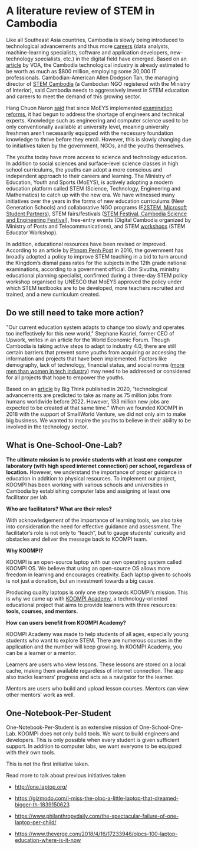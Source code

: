 # A literature review of STEM in Cambodia 

Like all Southeast Asia countries, Cambodia is slowly being introduced to technological advancements and thus more [careers](http://oer.moeys.gov.kh/2016/02/STEM-Careers-of-the-Future-in-Cambodia.html) (data analysts, machine-learning specialists, software and application developers, new-technology specialists, etc.) in the digital field have emerged. Based on an [article](https://www.voacambodia.com/a/cambodian-american-sees-stem-programs-as-key-to-cambodia-high-tech-future/3636076.html) by VOA, the Cambodia technological industry is already estimated to be worth as much as $800 million, employing some 30,000 IT professionals. Cambodian-American Allen Dodgson Tan, the managing director of [STEM Cambodia](http://www.stemcambodia.org) (a Cambodian NGO registered with the Ministry of Interior), said Cambodia needs to aggressively invest in STEM education and careers to meet the demand of this growing sector. 

Hang Chuon Naron [said](https://www.phnompenhpost.com/national/minister-education-students-are-showing-greater-stem-interest) that since MoEYS implemented [examination reforms](https://www.phnompenhpost.com/national/meet-man-behind-exams), it had begun to address the shortage of engineers and technical experts. Knowledge such as engineering and computer science used to be only conventionally available at university level, meaning university freshmen aren’t necessarily equipped with the necessary foundation knowledge to thrive before they enroll. However, this is slowly changing due to initiatives taken by the government, NGOs, and the youths themselves. 

The youths today have more access to science and technology education. In addition to social sciences and surface-level science classes in high school curriculums, the youths can adopt a more conscious and independent approach to their careers and learning. The Ministry of Education, Youth and Sports (MoEYS), is actively adopting a modern education platform called STEM (Science, Technology, Engineering and Mathematics) to catch up with the new era. We have witnessed many initiatives over the years in the forms of new education curriculums (New Generation Schools) and collaborative NGO programs (E[2STEM, Microsoft Student Partners](https://news.microsoft.com/apac/2016/08/22/microsoft-student-partners-launches-with-stem-cambodia/#sm.0001acvt8kxt9dskxrr2b2ubbn3ju)), STEM fairs/festivals ([STEM Festival, Cambodia Science and Engineering Festival](https://www.facebook.com/events/national-olympic-stadium-of-cambodia/5th-cambodia-science-and-engineering-festival-2019/1263024423851280/)), free-entry events (Digital Cambodia organized by Ministry of Posts and Telecommunications), and STEM [workshops](https://www.khmertimeskh.com/539507/boosting-cambodias-stem-curriculum/) (STEM Educator Workshop). 

In addition, educational resources have been revised or improved. According to an article by [Phnom Penh Post](https://www.phnompenhpost.com/national/government-policy-boost-stem-learning) in 2016, the government has broadly adopted a policy to improve STEM teaching in a bid to turn around the Kingdom’s dismal pass rates for the subjects in the 12th grade national examinations, according to a government official. Onn Sivutha, ministry educational planning specialist, confirmed during a three-day STEM policy workshop organised by UNESCO that MoEYS approved the policy under which STEM textbooks are to be developed, more teachers recruited and trained, and a new curriculum created.

## Do we still need to take more action? 

"Our current education system adapts to change too slowly and operates too ineffectively for this new world," Stephane Kasriel, former CEO of Upwork, writes in an article for the World Economic Forum.
Though Cambodia is taking active steps to adapt to industry 4.0, there are still certain barriers that prevent some youths from acquiring or accessing the information and projects that have been implemented. Factors like demography, lack of technology, financial status, and social norms ([more men than women in tech industry](http://geeksincambodia.com/wedus-womens-leadership-academy-supporting-the-growth-of-young-women-in-tech/)) may need to be addressed or considered for all projects that hope to empower the youths. 

Based on an [article](https://bigthink.com/kenzie-academy/software-engineering-school?fbclid=IwAR0eE44jpkrzqEy6-kZjqANkcFFe6LCll01kQUqNSl_51RGQHBFga63NrQ4) by Big Think published in 2020, “technological advancements are predicted to take as many as 75 million jobs from humans worldwide before 2022. However, 133 million new jobs are expected to be created at that same time.” When we founded KOOMPI in 2018 with the support of SmallWorld Venture, we did not only aim to make big business. We wanted to inspire the youths to believe in their ability to be involved in the technology sector. 

## What is One-School-One-Lab?

**The ultimate mission is to provide students with at least one computer laboratory (with high speed internet connection) per school, regardless of location.** However, we understand the importance of proper guidance in education in addition to physical resources. To implement our project, KOOMPI has been working with various schools and universities in Cambodia by establishing computer labs and assigning at least one facilitator per lab. 


**Who are facilitators? What are their roles?**

With acknowledgement of the importance of learning tools, we also take into consideration the need for effective guidance and assessment. The  facilitator’s role is not only to “teach”, but to gauge students’ curiosity and obstacles and deliver the message back to KOOMPI team. 

**Why KOOMPI?**

KOOMPI is an open-source laptop with our own operating system called KOOMPI OS. We believe that using an open-source OS allows more freedom in learning and encourages creativity. Each laptop given to schools is not just a donation, but an investment towards a big cause. 

Producing quality laptops is only one step towards KOOMPI’s mission. This is why we came up with [KOOMPI Academy](http://learn.koompi.com), a technology-oriented educational project that aims to provide learners with three resources: **tools, courses, and mentors.**

**How can users benefit from KOOMPI Academy?**
 
KOOMPI Academy was made to help students of all ages, especially young students who want to explore STEM. There are numerous courses in the application and the number will keep growing. In KOOMPI Academy, you can be a learner or a mentor. 

Learners are users who view lessons. These lessons are stored on a local cache, making them available regardless of internet connection. The app also tracks learners’ progress and acts as a navigator for the learner. 

Mentors are users who build and upload lesson courses. Mentors can view other mentors’ work as well.

## One-Notebook-Per-Student

One-Notebook-Per-Student is an extensive mission of One-School-One-Lab. KOOMPI does not only build tools. We want to build engineers and developers. This is only possible when every student is given sufficient support. In addition to computer labs, we want everyone to be equipped with their own tools. 

This is not the first initiative taken. 

Read more to talk about previous initiatives taken 

- http://one.laptop.org/
- https://gizmodo.com/i-miss-the-olpc-a-little-laptop-that-dreamed-bigger-th-1839150623
- https://www.philanthropydaily.com/the-spectacular-failure-of-one-laptop-per-child/

- https://www.theverge.com/2018/4/16/17233946/olpcs-100-laptop-education-where-is-it-now
